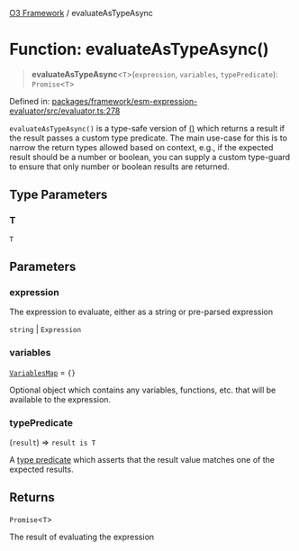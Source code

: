 [O3 Framework](../API.md) / evaluateAsTypeAsync

# Function: evaluateAsTypeAsync()

> **evaluateAsTypeAsync**\<`T`\>(`expression`, `variables`, `typePredicate`): `Promise`\<`T`\>

Defined in: [packages/framework/esm-expression-evaluator/src/evaluator.ts:278](https://github.com/habeshabro/openmrs-esm-core/blob/main/packages/framework/esm-expression-evaluator/src/evaluator.ts#L278)

`evaluateAsTypeAsync()` is a type-safe version of [()](evaluateAsync.md) which returns a result if the result
passes a custom type predicate. The main use-case for this is to narrow the return types allowed based on
context, e.g., if the expected result should be a number or boolean, you can supply a custom type-guard
to ensure that only number or boolean results are returned.

## Type Parameters

### T

`T`

## Parameters

### expression

The expression to evaluate, either as a string or pre-parsed expression

`string` | `Expression`

### variables

[`VariablesMap`](../type-aliases/VariablesMap.md) = `{}`

Optional object which contains any variables, functions, etc. that will be available to
 the expression.

### typePredicate

(`result`) => `result is T`

A [type predicate](https://www.typescriptlang.org/docs/handbook/2/narrowing.html#using-type-predicates)
 which asserts that the result value matches one of the expected results.

## Returns

`Promise`\<`T`\>

The result of evaluating the expression
